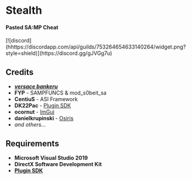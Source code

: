 # Stealth
<h4>Pasted SA:MP Cheat</h4>
<div>[![discord](hhttps://discordapp.com/api/guilds/753264654633140264/widget.png?style=shield)](https://discord.gg/gJVGg7u)</div>

## Credits	
* ***[versace bankeru](https://www.youtube.com/channel/UCWfxrNb0xlVaRlk8qQ4Gx6g)***	
* **FYP** - SAMPFUNCS & mod_s0beit_sa	
* **CentiuS** - ASI Framework	
* **DK22Pac** - [Plugin SDK](https://github.com/DK22Pac/plugin-sdk)	
* **ocornut** - [ImGui](https://github.com/ocornut/imgui)	
* **danielkrupinski** - [Osiris](https://github.com/danielkrupinski/Osiris)
* *and others...*	

## Requirements	
* **Microsoft Visual Studio 2019**	
* **DirectX Software Development Kit**	
* **[Plugin SDK](https://github.com/DK22Pac/plugin-sdk)**
